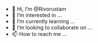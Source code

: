 - 👋 Hi, I’m @Rivorustam
- 👀 I’m interested in ...
- 🌱 I’m currently learning ...
- 💞️ I’m looking to collaborate on ...
- 📫 How to reach me ...

<!---
Rivorustam/Rivorustam is a ✨ special ✨ repository because its `README.md` (this file) appears on your GitHub profile.
You can click the Preview link to take a look at your changes.
--->
